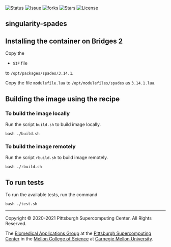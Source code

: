 ![Status](https://github.com/pscedu/singularity-spades/actions/workflows/main.yml/badge.svg)
![Issue](https://img.shields.io/github/issues/pscedu/singularity-spades)
![forks](https://img.shields.io/github/forks/pscedu/singularity-spades)
![Stars](https://img.shields.io/github/stars/pscedu/singularity-spades)
![License](https://img.shields.io/github/license/pscedu/singularity-spades)


## singularity-spades
## Installing the container on Bridges 2
Copy the

* `SIF` file

to `/opt/packages/spades/3.14.1`.

Copy the file `modulefile.lua` to `/opt/modulefiles/spades` as `3.14.1.lua`.

## Building the image using the recipe
### To build the image locally
Run the script `build.sh` to build image locally.
```
bash ./build.sh
```

### To build the image remotely
Run the script `rbuild.sh` to build image remotely.

```
bash ./rbuild.sh
```

## To run tests
To run the available tests, run the command

```
bash ./test.sh
```

---
Copyright © 2020-2021 Pittsburgh Supercomputing Center. All Rights Reserved.

The [Biomedical Applications Group](https://www.psc.edu/biomedical-applications/) at the [Pittsburgh Supercomputing
Center](http://www.psc.edu) in the [Mellon College of Science](https://www.cmu.edu/mcs/) at [Carnegie Mellon University](http://www.cmu.edu).
